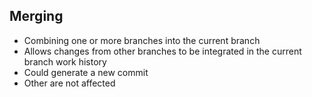 ## Merging

- Combining one or more branches into the current branch
- Allows changes from other branches to be integrated in the current branch work history
- Could generate a new commit
- Other are not affected
